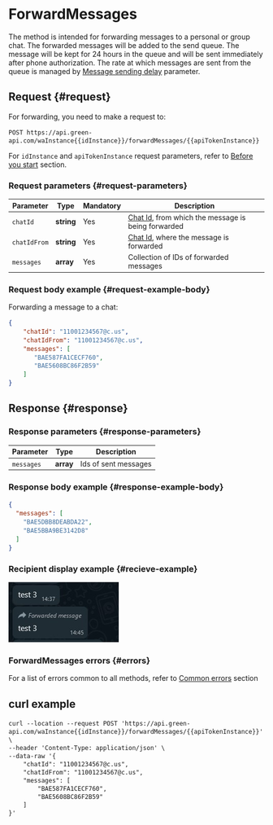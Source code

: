# ForwardMessages

The method is intended for forwarding messages to a personal or group chat.
The forwarded messages will be added to the send queue. The message will be kept for 24 hours in the queue and will be sent immediately after phone authorization.
The rate at which messages are sent from the queue is managed by [Message sending delay](../send-messages-delay.md) parameter.

## Request {#request}

For forwarding, you need to make a request to:
```
POST https://api.green-api.com/waInstance{{idInstance}}/forwardMessages/{{apiTokenInstance}}
```

For `idInstance` and `apiTokenInstance` request parameters, refer to [Before you start](../../before-start.md#parameters) section.

### Request parameters {#request-parameters}

| Parameter    | Type              | Mandatory | Description                                                         |
|--------------|-------------------|-----------|---------------------------------------------------------------------|
| `chatId`     | **string**        | Yes       | [Chat Id](../chat-id.md), from which the message is being forwarded |
| `chatIdFrom` | **string**        | Yes       | [Chat Id](../chat-id.md), where the message is forwarded            |
| `messages`   | **array<string>** | Yes       | Collection of IDs of forwarded messages                             |

### Request body example {#request-example-body}

Forwarding a message to a chat:
```json
{
    "chatId": "11001234567@c.us",
    "chatIdFrom": "11001234567@c.us",
    "messages": [
       "BAE587FA1CECF760",
       "BAE5608BC86F2B59"
    ]
}
```

## Response {#response}

### Response parameters {#response-parameters}

| Parameter  | Type              | Description          |
|------------|-------------------|----------------------|
| `messages` | **array<string>** | Ids of sent messages |

### Response body example {#response-example-body}

```json
{
  "messages": [
    "BAE5DBB8DEABDA22",
    "BAE5BBA9BE3142D8"
  ]
}
```
### Recipient display example {#recieve-example}

![Example of a forwarded message](../../assets/forward-message.jpg 'Example of a forwarded message')

### ForwardMessages errors {#errors}

For a list of errors common to all methods, refer to [Common errors](../common-errors.md) section

## curl example

```
curl --location --request POST 'https://api.green-api.com/waInstance{{idInstance}}/forwardMessages/{{apiTokenInstance}}' \
--header 'Content-Type: application/json' \
--data-raw '{
    "chatId": "11001234567@c.us",
    "chatIdFrom": "11001234567@c.us",
    "messages": [
        "BAE587FA1CECF760",
        "BAE5608BC86F2B59"
    ]
}'
```